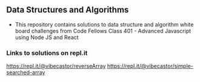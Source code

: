 ## Data Structures and Algorithms

- This repository contains solutions to data structure and algorithm white board challenges from Code Fellows Class 401 - Advanced Javascript using Node JS and React


### Links to solutions on repl.it
https://repl.it/@vibecastor/reverseArray
https://repl.it/@vibecastor/simple-searched-array


